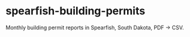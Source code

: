 # spearfish-building-permits
Monthly building permit reports in Spearfish, South Dakota, PDF -> CSV.

